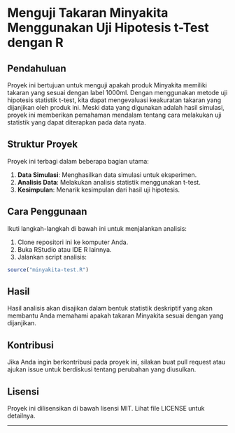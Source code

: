 # Menguji Takaran Minyakita Menggunakan Uji Hipotesis t-Test dengan R

## Pendahuluan  
Proyek ini bertujuan untuk menguji apakah produk Minyakita memiliki takaran yang sesuai dengan label 1000ml. Dengan menggunakan metode uji hipotesis statistik t-test, kita dapat mengevaluasi keakuratan takaran yang dijanjikan oleh produk ini. Meski data yang digunakan adalah hasil simulasi, proyek ini memberikan pemahaman mendalam tentang cara melakukan uji statistik yang dapat diterapkan pada data nyata.

## Struktur Proyek  
Proyek ini terbagi dalam beberapa bagian utama:  

1. **Data Simulasi**: Menghasilkan data simulasi untuk eksperimen.  
2. **Analisis Data**: Melakukan analisis statistik menggunakan t-test.  
3. **Kesimpulan**: Menarik kesimpulan dari hasil uji hipotesis.  

## Cara Penggunaan
Ikuti langkah-langkah di bawah ini untuk menjalankan analisis:  

1. Clone repositori ini ke komputer Anda.  
2. Buka RStudio atau IDE R lainnya.  
3. Jalankan script analisis:  

```R
source("minyakita-test.R")
```

## Hasil
Hasil analisis akan disajikan dalam bentuk statistik deskriptif yang akan membantu Anda memahami apakah takaran Minyakita sesuai dengan yang dijanjikan.

## Kontribusi 
Jika Anda ingin berkontribusi pada proyek ini, silakan buat pull request atau ajukan issue untuk berdiskusi tentang perubahan yang diusulkan.

## Lisensi
Proyek ini dilisensikan di bawah lisensi MIT. Lihat file LICENSE untuk detailnya.

---
